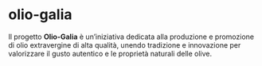 # olio-galia
Il progetto **Olio-Galia** è un’iniziativa dedicata alla produzione e promozione di olio extravergine di alta qualità, unendo tradizione e innovazione per valorizzare il gusto autentico e le proprietà naturali delle olive.
